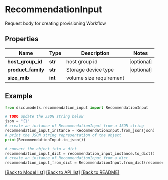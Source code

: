 # RecommendationInput

Request body for creating provisioning Workflow

## Properties

Name | Type | Description | Notes
------------ | ------------- | ------------- | -------------
**host_group_id** | **str** | host group id | [optional] 
**product_family** | **str** | Storage device type | [optional] 
**size_mib** | **int** | volume size requirement | 

## Example

```python
from dscc.models.recommendation_input import RecommendationInput

# TODO update the JSON string below
json = "{}"
# create an instance of RecommendationInput from a JSON string
recommendation_input_instance = RecommendationInput.from_json(json)
# print the JSON string representation of the object
print(RecommendationInput.to_json())

# convert the object into a dict
recommendation_input_dict = recommendation_input_instance.to_dict()
# create an instance of RecommendationInput from a dict
recommendation_input_from_dict = RecommendationInput.from_dict(recommendation_input_dict)
```
[[Back to Model list]](../README.md#documentation-for-models) [[Back to API list]](../README.md#documentation-for-api-endpoints) [[Back to README]](../README.md)



